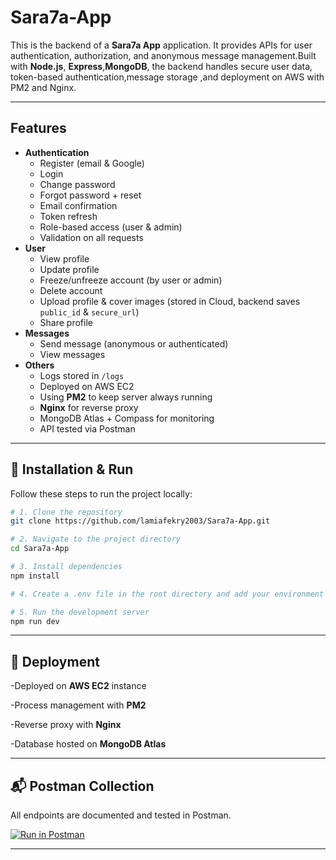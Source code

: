 # Sara7a-App
This is the backend of a **Sara7a App** application.   It provides APIs for user authentication, authorization, and anonymous message management.Built with **Node.js**, **Express**,**MongoDB**, the backend handles secure user data, token-based authentication,message storage ,and deployment on AWS with PM2 and Nginx.

----------------------------------------------
## Features

- **Authentication**
  - Register (email & Google)
  - Login
  - Change password
  - Forgot password + reset
  - Email confirmation
  - Token refresh
  - Role-based access (user & admin)
  - Validation on all requests
- **User**
  - View profile
  - Update profile
  - Freeze/unfreeze account (by user or admin)
  - Delete account
  - Upload profile & cover images (stored in Cloud, backend saves `public_id` & `secure_url`)
  - Share profile
- **Messages**
  - Send message (anonymous or authenticated)
  - View messages
- **Others**
  - Logs stored in `/logs`
  - Deployed on AWS EC2
  - Using **PM2** to keep server always running
  - **Nginx** for reverse proxy
  - MongoDB Atlas + Compass for monitoring
  - API tested via Postman

--------------------------------------------------------

## 🚀 Installation & Run

Follow these steps to run the project locally:

```bash
# 1. Clone the repository
git clone https://github.com/lamiafekry2003/Sara7a-App.git

# 2. Navigate to the project directory
cd Sara7a-App

# 3. Install dependencies
npm install

# 4. Create a .env file in the root directory and add your environment variables

# 5. Run the development server
npm run dev
```
--------------------------------------------------------------

## 🚀 Deployment

-Deployed on **AWS EC2** instance

-Process management with **PM2**

-Reverse proxy with **Nginx**

-Database hosted on **MongoDB Atlas**

----------------------------------------------------------------

## 📬 Postman Collection
All endpoints are documented and tested in Postman.  

[![Run in Postman](https://run.pstmn.io/button.svg)](./postman/Sara7a%20App.postman_collection.json)

-------------------------------------------------------------------


